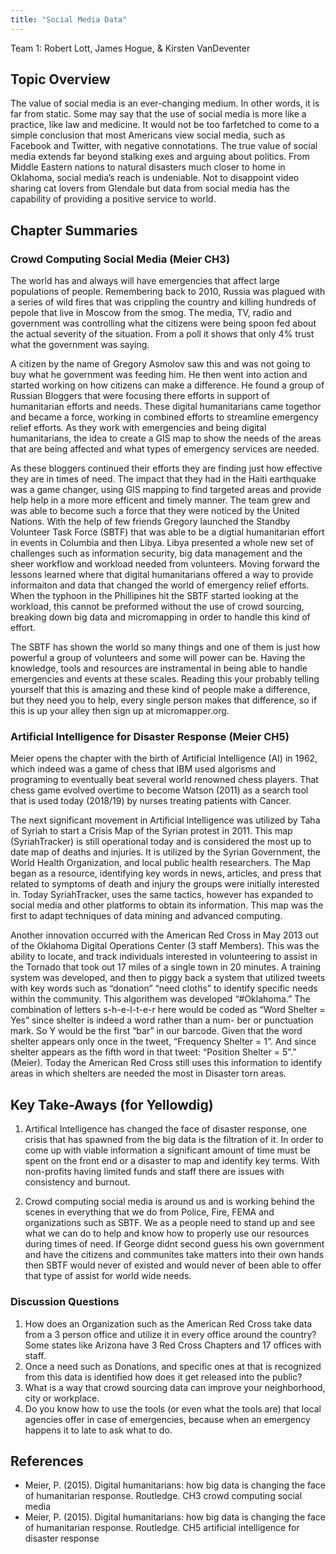 ```yaml
---
title: "Social Media Data"
---
```


Team 1: Robert Lott, James Hogue, & Kirsten VanDeventer

## Topic Overview

The value of social media is an ever-changing medium. In other words, it is far from static. Some may say that the use of social media is more like a practice, like law and medicine. It would not be too farfetched to come to a simple conclusion that most Americans view social media, such as Facebook and Twitter, with negative connotations. The true value of social media extends far beyond stalking exes and arguing about politics. From Middle Eastern nations to natural disasters much closer to home in Oklahoma, social media’s reach is undeniable. Not to disappoint video sharing cat lovers from Glendale but data from social media has the capability of providing a positive service to world. 


## Chapter Summaries



### Crowd Computing Social Media (Meier CH3)
The world has and always will have emergencies that affect large populations of people. Remembering back to 2010, Russia was plagued with a series of wild fires that was crippling the country and killing hundreds of pepole that live in Moscow from the smog. The media, TV, radio and government was controlling what the citizens were being spoon fed about the actual severity of the situation. From a poll it shows that only 4% trust what the government was saying.

A citizen by the name of Gregory Asmolov saw this and was not going to buy what he government was feeding him. He then went into action and started working on how citizens can make a difference. He found a group of Russian Bloggers that were focusing there efforts in support of humanitarian efforts and needs. These digital humanitarians came togethor and became a force, working in combined efforts to streamline emergency relief efforts. As they work with emergencies and being digital humanitarians, the idea to create a GIS map to show the needs of the areas that are being affected and what types of emergency services are needed. 

As these bloggers continued their efforts they are finding just how effective they are in times of need. The impact that they had in the Haiti earthquake was a game changer, using GIS mapping to find targeted areas and provide help help in a more more efficent and timely manner. The team grew and was able to become such a force that they were noticed by the United Nations. With the help of few friends Gregory launched the Standby Volunteer Task Force (SBTF) that was able to be a digtial humanitarian effort in events in Columbia and then Libya. Libya presented a whole new set of challenges such as information security, big data management and the sheer workflow and workload needed from volunteers. Moving forward the lessons learned where that digital humanitarians offered a way to provide informaiton and data that changed the world of emergency relief efforts. When the typhoon in the Phillipines hit the SBTF started looking at the workload, this cannot be preformed without the use of crowd sourcing, breaking down big data and micromapping in order to handle this kind of effort. 

The SBTF has shown the world so many things and one of them is just how powerful a group of volunteers and some will power can be. Having the knowledge, tools and resources are instramental in being able to handle emergencies and events at these scales. Reading this your probably telling yourself that this is amazing and these kind of people make a difference, but they need you to help, every single person makes that difference, so if this is up your alley then sign up at micromapper.org.

### Artificial Intelligence for Disaster Response (Meier CH5)
Meier opens the chapter with the birth of Artificial Intelligence (AI) in 1962, which indeed was a game of chess that IBM used algorisms and programing to eventually beat several world renowned chess players. That chess game evolved overtime to become Watson (2011) as a search tool that is used today (2018/19) by nurses treating patients with Cancer. 

The next significant movement in Artificial Intelligence was utilized by Taha of Syriah to start a Crisis Map of the Syrian protest in 2011. This map (SyriahTracker) is still operational today and is considered the most up to date map of deaths and injuries. It is utilized by the Syrian Government, the World Health Organization, and local public health researchers. The Map began as a resource, identifying key words in news, articles, and press that related to symptoms of death and injury the groups were initially interested in. Today SyriahTracker, uses the same tactics, however has expanded to social media and other platforms to obtain its information. This map was the first to adapt techniques of data mining and advanced computing. 

Another innovation occurred with the American Red Cross in May 2013 out of the Oklahoma Digital Operations Center (3 staff Members). This was the ability to locate, and track individuals interested in volunteering to assist in the Tornado that took out 17 miles of a single town in 20 minutes. A training system was developed, and then to piggy back a system that utilized tweets with key words such as “donation” “need cloths” to identify specific needs within the community. This algorithem was developed “#Oklahoma.” The combination of letters s-h-e-l-t-e-r here would be coded as “Word Shelter = Yes” since shelter is indeed a word rather than a num- ber or punctuation mark. So Y would be the first “bar” in our barcode. Given that the word shelter appears only once in the tweet, “Frequency Shelter = 1”. And since shelter appears as the fifth word in that tweet: “Position Shelter = 5”.” (Meier). Today the American Red Cross still uses this information to identify areas in which shelters are needed the most in Disaster torn areas. 




## Key Take-Aways (for Yellowdig)
1. Artifical Intelligence has changed the face of disaster response, one crisis that has spawned from the big data is the filtration of it. In order to come up with viable information a significant amount of time must be spent on the front end or a disaster to map and identify key terms. With non-profits having limited funds and staff there are issues with consistency and burnout. 

2. Crowd computing social media is around us and is working behind the scenes in everything that we do from Police, Fire, FEMA and organizations such as SBTF. We as a people need to stand up and see what we can do to help and know how to properly use our resources during times of need. If George didnt second guess his own government and have the citizens and communites take matters into their own hands then SBTF would never of existed and would never of been able to offer that type of assist for world wide needs.

### Discussion Questions
1. How does an Organization such as the American Red Cross take data from a 3 person office and utilize it in every office around the country? Some states like Arizona have 3 Red Cross Chapters and 17 offices with staff. 
2. Once a need such as Donations, and specific ones at that is recognized from this data is identified how does it get released into the public? 
3. What is a way that crowd sourcing data can improve your neighborhood, city or workplace.
4. Do you know how to use the tools (or even what the tools are) that local agencies offer in case of emergencies, because when an emergency happens it to late to ask what to do.
## References

* Meier, P. (2015). Digital humanitarians: how big data is changing the face of humanitarian response. Routledge. CH3 crowd computing social media 
* Meier, P. (2015). Digital humanitarians: how big data is changing the face of humanitarian response. Routledge. CH5 artificial intelligence for disaster response 

